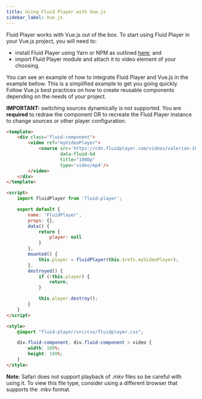 ```yaml
---
title: Using Fluid Player with Vue.js
sidebar_label: Vue.js
---
```


Fluid Player works with Vue.js out of the box. To start using Fluid Player in your Vue.js project, you will need to:

* install Fluid Player using Yarn or NPM as outlined [here](/docs/integration/quick-setup#integration-using-npm); and
* import Fluid Player module and attach it to video element of your choosing.

You can see an example of how to integrate Fluid Player and Vue.js in the example bellow. This is a simplified example
to get you going quickly. Follow Vue.js best practices on how to create reusable components depending on the needs
of your project.

**IMPORTANT:** switching sources dynamically is not supported. You are **required** to redraw the component OR 
to recreate the Fluid Player instance to change sources or other player configuration. 

```html
<template>
    <div class="fluid-component">
        <video ref="myVideoPlayer">
            <source src='https://cdn.fluidplayer.com/videos/valerian-1080p.mkv'
                    data-fluid-hd
                    title="1080p"
                    type='video/mp4'/>
        </video>
    </div>
</template>

<script>
    import fluidPlayer from 'fluid-player';

    export default {
        name: 'FluidPlayer',
        props: {},
        data() {
            return {
                player: null
            }
        },
        mounted() {
            this.player = fluidPlayer(this.$refs.myVideoPlayer);
        },
        destroyed() {
            if (!this.player) {
                return;
            }

            this.player.destroy();
        }
    }
</script>

<style>
    @import "fluid-player/src/css/fluidplayer.css";

    div.fluid-component, div.fluid-component > video {
        width: 100%;
        height: 100%;
    }
</style>
```

**Note**: Safari does not support playback of .mkv files so be careful with using it. To view this file type, consider using a different browser that supports the .mkv format.
